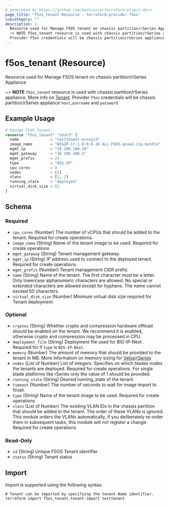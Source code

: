 ```yaml
---
# generated by https://github.com/hashicorp/terraform-plugin-docs
page_title: "f5os_tenant Resource - terraform-provider-f5os"
subcategory: ""
description: |-
  Resource used for Manage F5OS tenant on chassis partition/rSeries Appliance
  ~> NOTE f5os_tenant resource is used with chassis partition/rSeries appliance, More info on Tenant https://techdocs.f5.com/en-us/velos-1-5-0/velos-systems-administration-configuration/title-tenant-management.html#title-tenant-management.
  Provider f5os credentials will be chassis partition/rSeries appliance host,username and password
---
```


# f5os_tenant (Resource)

Resource used for Manage F5OS tenant on chassis partition/rSeries Appliance

~> **NOTE** `f5os_tenant` resource is used with chassis partition/rSeries appliance, More info on [Tenant](https://techdocs.f5.com/en-us/velos-1-5-0/velos-systems-administration-configuration/title-tenant-management.html#title-tenant-management).
Provider `f5os` credentials will be chassis partition/rSeries appliance `host`,`username` and `password`

## Example Usage

```terraform
# Manage F5OS Tenant
resource "f5os_tenant" "test3" {
  name              = "testtenant-ecosys3"
  image_name        = "BIGIP-17.1.0-0.0.16.ALL-F5OS.qcow2.zip.bundle"
  mgmt_ip           = "10.100.100.26"
  mgmt_gateway      = "10.100.100.1"
  mgmt_prefix       = 24
  type              = "BIG-IP"
  cpu_cores         = 8
  nodes             = [1]
  vlans             = [1, 2]
  running_state     = "deployed"
  virtual_disk_size = 82
}
```

<!-- schema generated by tfplugindocs -->
## Schema

### Required

- `cpu_cores` (Number) The number of vCPUs that should be added to the tenant.
Required for create operations.
- `image_name` (String) Name of the tenant image to be used.
Required for create operations
- `mgmt_gateway` (String) Tenant management gateway.
- `mgmt_ip` (String) IP address used to connect to the deployed tenant.
Required for create operations.
- `mgmt_prefix` (Number) Tenant management CIDR prefix.
- `name` (String) Name of the tenant.
The first character must be a letter.
Only lowercase alphanumeric characters are allowed.
No special or extended characters are allowed except for hyphens.
The name cannot exceed 50 characters.
- `virtual_disk_size` (Number) Minimum virtual disk size required for Tenant deployment

### Optional

- `cryptos` (String) Whether crypto and compression hardware offload should be enabled on the tenant.
We recommend it is enabled, otherwise crypto and compression may be processed in CPU.
- `deployment_file` (String) Deployment file used for BIG-IP-Next .
Required for if `type` is `BIG-IP-Next`.
- `memory` (Number) The amount of memory that should be provided to the tenant in MB.
 More information on memory sizing for [Velos](https://clouddocs.f5.com/training/community/velos-training/html/velos_performance_and_sizing.html#memory-sizing)/[rSeries](https://clouddocs.f5.com/training/community/rseries-training/html/rseries_performance_and_sizing.html#memory-sizing)
- `nodes` (List of Number) List of integers. Specifies on which blades nodes the tenants are deployed.
Required for create operations.
For single blade platforms like rSeries only the value of 1 should be provided.
- `running_state` (String) Desired running_state of the tenant.
- `timeout` (Number) The number of seconds to wait for image import to finish.
- `type` (String) Name of the tenant image to be used.
Required for create operations
- `vlans` (List of Number) The existing VLAN IDs in the chassis partition that should be added to the tenant.
The order of these VLANs is ignored.
This module orders the VLANs automatically, if you deliberately re-order them in subsequent tasks, this module will not register a change.
Required for create operations

### Read-Only

- `id` (String) Unique F5OS Tenant identifier
- `status` (String) Tenant status

## Import

Import is supported using the following syntax:

```shell
# Tenant can be imported by specifying the tenant Name identifier.
terraform import f5os_tenant.tenant-import testtenant
```
